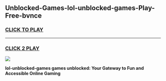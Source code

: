 
## Unblocked-Games-lol-unblocked-games-Play-Free-bvnce
<h3>
<a href="https://premium76.site?title=lol-unblocked-games&ref=23A">CLICK TO PLAY</a></h3>
<hr>

<h3>
<a href="https://premium76.site?title=lol-unblocked-games&ref=23A">CLICK 2 PLAY</a>
  
</h3>

<a href="https://premium76.site?title=lol-unblocked-games&ref=23A"><img src="https://clearcache.store/games.png"></a>


**lol-unblocked-games games unblocked: Your Gateway to Fun and Accessible Online Gaming**
